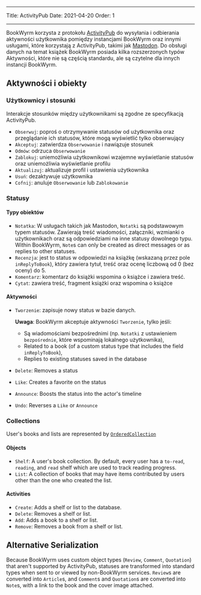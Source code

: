 - - -
Title: ActivityPub Date: 2021-04-20 Order: 1
- - -

BookWyrm korzysta z protokołu [ActivityPub](http://activitypub.rocks/) do wysyłania i odbierania aktywności użytkownika pomiędzy instancjami BookWyrm oraz innymi usługami, które korzystają z ActivityPub, takimi jak [Mastodon](https://joinmastodon.org/). Do obsługi danych na temat książek BookWyrm posiada kilka rozszerzonych typów Aktywności, które nie są częścią standardu, ale są czytelne dla innych instancji BookWyrm.

## Aktywności i obiekty

### Użytkownicy i stosunki
Interakcje stosunków między użytkownikami są zgodne ze specyfikacją ActivityPub.

- `Obserwuj`: poproś o otrzymywanie statusów od użytkownika oraz przeglądanie ich statusów, które mogą wyświetlić tylko obserwujący
- `Akceptuj`: zatwierdza `Obserwowanie` i nawiązuje stosunek
- `Odmów`: odrzuca `Obserwowanie`
- `Zablokuj`: uniemożliwia użytkownikowi wzajemne wyświetlanie statusów oraz uniemożliwia wyświetlanie profilu
- `Aktualizuj`: aktualizuje profil i ustawienia użytkownika
- `Usuń`: dezaktywuje użytkownika
- `Cofnij`: anuluje `Obserwowanie` lub `Zablokowanie`

### Statusy
#### Typy obiektów

- `Notatka`: W usługach takich jak Mastodon, `Notatki` są podstawowym typem statusów. Zawierają treść wiadomości, załączniki, wzmianki o użytkownikach oraz są odpowiedziami na inne statusy dowolnego typu. Within BookWyrm, `Note`s can only be created as direct messages or as replies to other statuses.
- `Recenzja`: jest to status w odpowiedzi na książkę (wskazaną przez pole `inReplyToBook`), który zawiera tytuł, treść oraz ocenę liczbową od 0 (bez oceny) do 5.
- `Komentarz`: komentarz do książki wspomina o książce i zawiera treść.
- `Cytat`: zawiera treść, fragment książki oraz wspomina o książce


#### Aktywności

- `Tworzenie`: zapisuje nowy status w bazie danych.

   **Uwaga**: BookWyrm akceptuje aktywności `Tworzenie`, tylko jeśli:

   - Są wiadomościami bezpośrednimi (np. `Notatki` z ustawieniem `bezpośrednie`, które wspominają lokalnego użytkownika),
   - Related to a book (of a custom status type that includes the field `inReplyToBook`),
   - Replies to existing statuses saved in the database
- `Delete`: Removes a status
- `Like`: Creates a favorite on the status
- `Announce`: Boosts the status into the actor's timeline
- `Undo`: Reverses a `Like` or `Announce`

### Collections
User's books and lists are represented by [`OrderedCollection`](https://www.w3.org/TR/activitystreams-vocabulary/#dfn-orderedcollection)

#### Objects

- `Shelf`: A user's book collection. By default, every user has a `to-read`, `reading`, and `read` shelf which are used to track reading progress.
- `List`: A collection of books that may have items contributed by users other than the one who created the list.

#### Activities

- `Create`: Adds a shelf or list to the database.
- `Delete`: Removes a shelf or list.
- `Add`: Adds a book to a shelf or list.
- `Remove`: Removes a book from a shelf or list.


## Alternative Serialization
Because BookWyrm uses custom object types (`Review`, `Comment`, `Quotation`) that aren't supported by ActivityPub, statuses are transformed into standard types when sent to or viewed by non-BookWyrm services. `Review`s are converted into `Article`s, and `Comment`s and `Quotation`s are converted into `Note`s, with a link to the book and the cover image attached.
